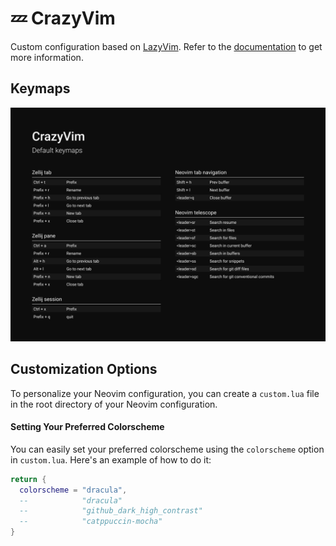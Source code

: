 # 💤 CrazyVim

Custom configuration based on [LazyVim](https://github.com/LazyVim/LazyVim).
Refer to the [documentation](https://lazyvim.github.io/installation) to get more information.

## Keymaps

![Keymaps](keymaps.png)

## Customization Options

To personalize your Neovim configuration, you can create a `custom.lua` file in the root directory of your Neovim configuration.

#### Setting Your Preferred Colorscheme

You can easily set your preferred colorscheme using the `colorscheme` option in `custom.lua`. Here's an example of how to do it:

```lua
return {
  colorscheme = "dracula",
  --            "dracula"
  --            "github_dark_high_contrast"
  --            "catppuccin-mocha"
}
```
